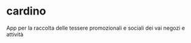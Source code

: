 cardino
=======

App per la raccolta delle tessere promozionali e sociali dei vai negozi e attività

